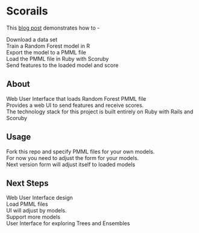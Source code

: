 # Scorails

This <a href="https://medium.com/@aschers/deploy-machine-learning-models-from-r-research-to-ruby-go-production-with-pmml-b41e79445d3d">blog post</a> demonstrates how to - 

Download a data set                                    <br>
Train a Random Forest model in R  <br>
Export the model to a PMML file                    <br>
Load the PMML file in Ruby with Scoruby  <br>
Send features to the loaded model and score 

## About  
Web User Interface that loads Random Forest PMML file   <br>
Provides a web UI to send features and receive scores. <br>
The technology stack for this project is built entirely on Ruby with Rails and Scoruby<br>
## Usage
Fork this repo and specify PMML files for your own models.         
For now you need to adjust the form for your models.          
Next version form will adjust itself to loaded models

## Next Steps                                                        
Web User Interface design                                                     <br>
Load PMML files                                                   <br>
UI will adjust by models.                                         <br>
Support more models                                               <br>
User Interface for exploring Trees and Ensembles                              <br>



